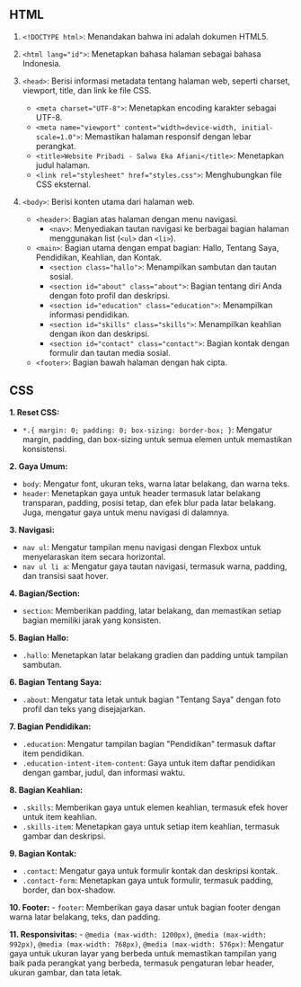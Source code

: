 ## HTML
1. `<!DOCTYPE html>`: Menandakan bahwa ini adalah dokumen HTML5.
2. `<html lang="id">`: Menetapkan bahasa halaman sebagai bahasa Indonesia.
3. `<head>`: Berisi informasi metadata tentang halaman web, seperti charset, viewport, title, dan link ke file CSS.
   - `<meta charset="UTF-8">`: Menetapkan encoding karakter sebagai UTF-8.
   - `<meta name="viewport" content="width=device-width, initial-scale=1.0">`: Memastikan halaman responsif dengan lebar perangkat.
   - `<title>Website Pribadi - Salwa Eka Afiani</title>`: Menetapkan judul halaman.
   - `<link rel="stylesheet" href="styles.css">`: Menghubungkan file CSS eksternal.

4. `<body>`: Berisi konten utama dari halaman web.
   - `<header>`: Bagian atas halaman dengan menu navigasi.
     - `<nav>`: Menyediakan tautan navigasi ke berbagai bagian halaman menggunakan list (`<ul>` dan `<li>`).
   - `<main>`: Bagian utama dengan empat bagian: Hallo, Tentang Saya, Pendidikan, Keahlian, dan Kontak.
     - `<section class="hallo">`: Menampilkan sambutan dan tautan sosial.
     - `<section id="about" class="about">`: Bagian tentang diri Anda dengan foto profil dan deskripsi.
     - `<section id="education" class="education">`: Menampilkan informasi pendidikan.
     - `<section id="skills" class="skills">`: Menampilkan keahlian dengan ikon dan deskripsi.
     - `<section id="contact" class="contact">`: Bagian kontak dengan formulir dan tautan media sosial.
   - `<footer>`: Bagian bawah halaman dengan hak cipta.

## CSS
**1. Reset CSS:**
   - `*.{ margin: 0; padding: 0; box-sizing: border-box; }`: Mengatur margin, padding, dan box-sizing untuk semua elemen untuk memastikan konsistensi.

**2. Gaya Umum:**
   - `body`: Mengatur font, ukuran teks, warna latar belakang, dan warna teks.
   - `header`: Menetapkan gaya untuk header termasuk latar belakang transparan, padding, posisi tetap, dan efek blur pada latar belakang. Juga, mengatur gaya untuk menu navigasi di dalamnya.

**3. Navigasi:**
   - `nav ul`: Mengatur tampilan menu navigasi dengan Flexbox untuk menyelaraskan item secara horizontal.
   - `nav ul li a`: Mengatur gaya tautan navigasi, termasuk warna, padding, dan transisi saat hover.

**4. Bagian/Section:**
   - `section`: Memberikan padding, latar belakang, dan memastikan setiap bagian memiliki jarak yang konsisten.

**5. Bagian Hallo:**
   - `.hallo`: Menetapkan latar belakang gradien dan padding untuk tampilan sambutan.

**6. Bagian Tentang Saya:**
   - `.about`: Mengatur tata letak untuk bagian "Tentang Saya" dengan foto profil dan teks yang disejajarkan.

**7. Bagian Pendidikan:**
   - `.education`: Mengatur tampilan bagian "Pendidikan" termasuk daftar item pendidikan.
   - `.education-intent-item-content`: Gaya untuk item daftar pendidikan dengan gambar, judul, dan informasi waktu.
     
**8. Bagian Keahlian:**
   - `.skills`: Memberikan gaya untuk elemen keahlian, termasuk efek hover untuk item keahlian.
   - `.skills-item`: Menetapkan gaya untuk setiap item keahlian, termasuk gambar dan deskripsi.

**9. Bagian Kontak:**
   - `.contact`: Mengatur gaya untuk formulir kontak dan deskripsi kontak.
   - `.contact-form`: Menetapkan gaya untuk formulir, termasuk padding, border, dan box-shadow.

**10. Footer:**
    - `footer`: Memberikan gaya dasar untuk bagian footer dengan warna latar belakang, teks, dan padding.

**11. Responsivitas:**
    - `@media (max-width: 1200px)`, `@media (max-width: 992px)`, `@media (max-width: 768px)`, `@media (max-width: 576px)`: Mengatur gaya untuk ukuran layar yang berbeda untuk memastikan tampilan yang baik pada perangkat yang berbeda, termasuk pengaturan lebar header, ukuran gambar, dan tata letak.
